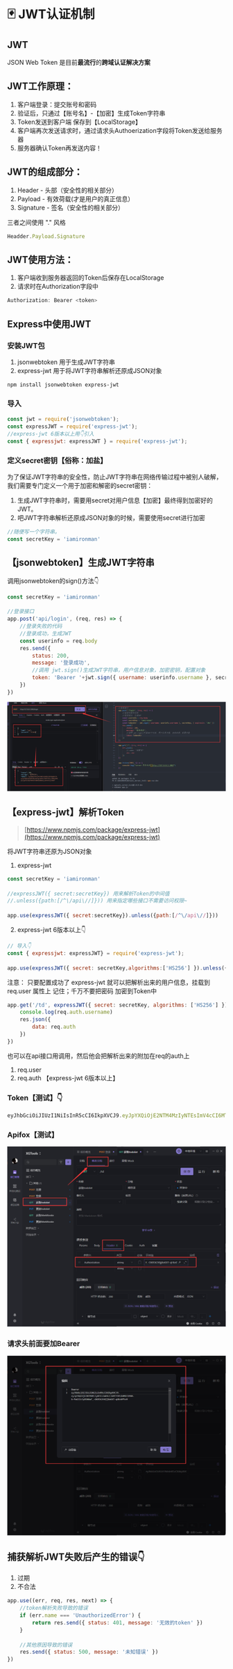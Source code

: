 # 🃏 JWT认证机制

## JWT 
JSON Web Token 是目前**最流行**的**跨域认证解决方案**
## JWT工作原理：

1. 客户端登录：提交账号和密码
1. 验证后，只通过【账号名】-【加密】生成Token字符串
1. Token发送到客户端 保存到【LocalStorage】
1. 客户端再次发送请求时，通过请求头Authoerization字段将Token发送给服务器
1. 服务器确认Token再发送内容！
## JWT的组成部分：

1. Header - 头部（安全性的相关部分）
1. Payload - 有效荷载(才是用户的真正信息）
1. Signature - 签名（安全性的相关部分）

三者之间使用 "." 风格
```javascript
Headder.Payload.Signature
```
## JWT使用方法：

1. 客户端收到服务器返回的Token后保存在LocalStorage
1. 请求时在Authorization字段中
```javascript
Authorization: Bearer <token>
```
## Express中使用JWT
### 安装JWT包

1. jsonwebtoken 用于生成JWT字符串
1. express-jwt 用于将JWT字符串解析还原成JSON对象
```shell
npm install jsonwebtoken express-jwt
```
### 导入
```javascript
const jwt = require('jsonwebtoken');
const expressJWT = require('express-jwt');
//express-jwt 6版本以上用👇引入
const { expressjwt: expressJWT } = require('express-jwt');
```
### 定义secret密钥【俗称：加盐】
为了保证JWT字符串的安全性，防止JWT字符串在网络传输过程中被别人破解，我们需要专门定义一个用于加密和解密的secret密钥：

1. 生成JWT字符串时，需要用secret对用户信息【加密】最终得到加密好的JWT。
1. 吧JWT字符串解析还原成JSON对象的时候，需要使用secret进行加密
```javascript
//随便写一个字符串。
const secretKey = 'iamironman'
```
## 【jsonwebtoken】生成JWT字符串
调用jsonwebtoken的sign()方法👇
```javascript
const secretKey = 'iamironman'

//登录接口
app.post('api/login', (req, res) => {
    //登录失败的代码
    //登录成功，生成JWT
    const userinfo = req.body
    res.send({
        status: 200,
        message: '登录成功',
        //调用 jwt.sign()生成JWT字符串，用户信息对象，加密密钥，配置对象
        token: 'Bearer '+jwt.sign({ username: userinfo.username }, secretKey, { expiresIn: '30s' })
    })
})
```
![图 9](img/805200aac7bc7a615d44a4c36e6bba6e83a527844351ef00cd67c3dde036e498.png)  


## 【express-jwt】解析Token
> [https://www.npmjs.com/package/express-jwt](https://www.npmjs.com/package/express-jwt)

将JWT字符串还原为JSON对象

1. express-jwt
```javascript
const secretKey = 'iamironman'

//expressJWT({ secret:secretKey}) 用来解析Token的中间值
//.unless({path:[/^\/api\//]})) 用来指定哪些接口不需要访问权限~

app.use(expressJWT({ secret:secretKey}).unless({path:[/^\/api\//]}))
```

2. express-jwt 6版本以上👇
```javascript
// 导入👇
const { expressjwt: expressJWT} = require('express-jwt');

app.use(expressJWT({ secret: secretKey,algorithms:['HS256'] }).unless({ path: [/^\/api\//] }))
```
注意： 只要配置成功了 express-jwt 就可以把解析出来的用户信息，挂载到req.user 属性上
记住；千万不要把密码 加密到Token中
```javascript
app.get('/td', expressJWT({ secret: secretKey, algorithms: ['HS256'] }), (req, res) => {
    console.log(req.auth.username)
    res.json({
        data: req.auth
    })
})
```
也可以在api接口用调用，然后他会把解析出来的附加在req的auth上

1. req.user
1. req.auth 【express-jwt 6版本以上】
### Token【测试】👇
```javascript
eyJhbGciOiJIUzI1NiIsInR5cCI6IkpXVCJ9.eyJpYXQiOjE2NTM4MzIyNTEsImV4cCI6MTY1Mzk0MDI1MX0.b-fwG3Iz3yBSNUwF_-OKR5K2t0jj8oKXT-qHbz0ftsM
```
### Apifox【测试】
![图 10](img/3f9d17f51b75d0bec0efe2777e976648c25a13a4d9448f6359259133c0132adf.png)  

### 请求头前面要加Bearer
![图 11](img/2cf345150a94a6044d64203d4a8af811bd66e69c4c21278c69f7ac2fcc5773ae.png)  

## 捕获解析JWT失败后产生的错误👇

1. 过期
1. 不合法
```javascript
app.use((err, req, res, next) => {
    //token解析失败导致的错误
    if (err.name === 'UnauthorizedError') {
        return res.send({ status: 401, message: '无效的token' })
    }

    //其他原因导致的错误
    res.send({ status: 500, message: '未知错误' })
})
```